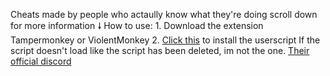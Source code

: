  Cheats made by people who actaully know what they're doing
         scroll down for more information 🠗
                 How to use:
      1. Download the extension Tampermonkey or ViolentMonkey
      2. [Click this](https://github.com/RegularMie/KGui-userscript/blob/main/Blooket%20Cheats%20KGui-15.user.js) to install the userscript
If the script doesn't load like the script has been deleted, im not the one.
               [Their official discord](https://discord.gg/ugkV8ERCQ2)
